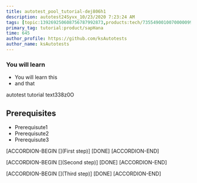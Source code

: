 ```yaml
---
title: autotest_pool_tutorial-dej806h1
description: autotest24Syvx_10/23/2020 7:23:24 AM
tags: [topic:139269250608756787992873,products:tech/73554900100700000996,tutorial:experience/advanced]
primary_tag: tutorial:product/sapHana
time: 645
author_profile: https://github.com/ksAutotests
author_name: ksAutotests
---
```

### You will learn
- You will learn this
- and that

autotest tutorial text338z0O

## Prerequisites
- Prerequisute1
- Prerequisute2
- Prerequisute3

[ACCORDION-BEGIN [](First step)]
[DONE]
[ACCORDION-END]

[ACCORDION-BEGIN [](Second step)]
[DONE]
[ACCORDION-END]

[ACCORDION-BEGIN [](Third step)]
[DONE]
[ACCORDION-END]

